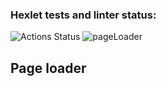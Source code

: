 ### Hexlet tests and linter status:
![Actions Status](/workflows/hexlet-check/badge.svg)
![pageLoader](https://github.com/enmalafeev/backend-project-lvl3/workflows/pageloader/badge.svg)

## Page loader